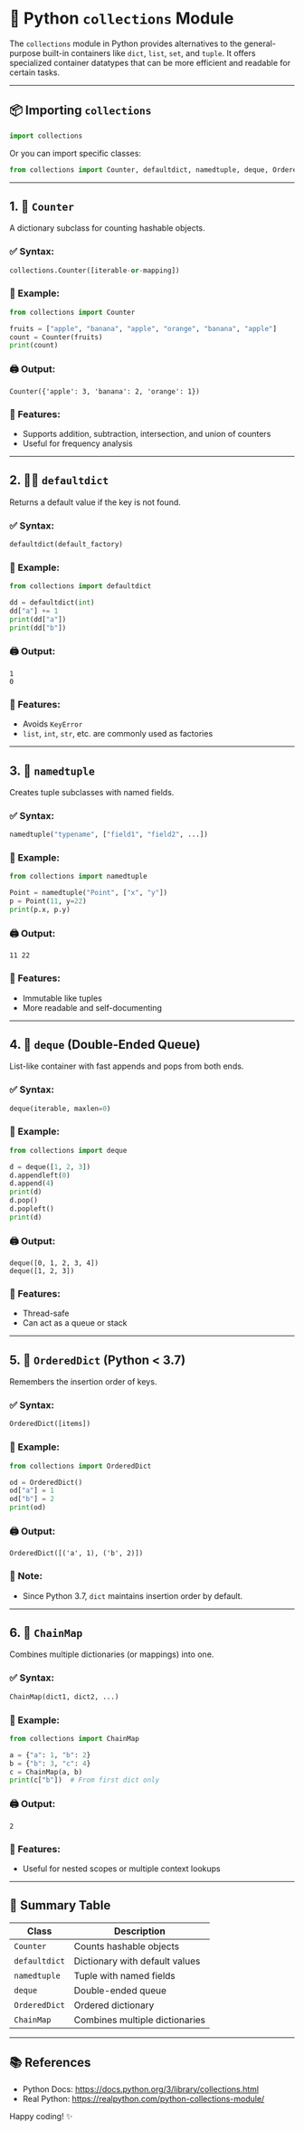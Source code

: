# 🐍 Python `collections` Module 

The `collections` module in Python provides alternatives to the general-purpose built-in containers like `dict`, `list`, `set`, and `tuple`. It offers specialized container datatypes that can be more efficient and readable for certain tasks.

---

## 📦 Importing `collections`

```python
import collections
```

Or you can import specific classes:

```python
from collections import Counter, defaultdict, namedtuple, deque, OrderedDict, ChainMap
```

---

## 1. 🔢 `Counter`
A dictionary subclass for counting hashable objects.

### ✅ Syntax:
```python
collections.Counter([iterable-or-mapping])
```

### 📌 Example:
```python
from collections import Counter

fruits = ["apple", "banana", "apple", "orange", "banana", "apple"]
count = Counter(fruits)
print(count)
```

### 🖨️ Output:
```
Counter({'apple': 3, 'banana': 2, 'orange': 1})
```

### 🎯 Features:
- Supports addition, subtraction, intersection, and union of counters
- Useful for frequency analysis

---

## 2. 🧙‍♂️ `defaultdict`
Returns a default value if the key is not found.

### ✅ Syntax:
```python
defaultdict(default_factory)
```

### 📌 Example:
```python
from collections import defaultdict

dd = defaultdict(int)
dd["a"] += 1
print(dd["a"])
print(dd["b"])
```

### 🖨️ Output:
```
1
0
```

### 🎯 Features:
- Avoids `KeyError`
- `list`, `int`, `str`, etc. are commonly used as factories

---

## 3. 🧱 `namedtuple`
Creates tuple subclasses with named fields.

### ✅ Syntax:
```python
namedtuple("typename", ["field1", "field2", ...])
```

### 📌 Example:
```python
from collections import namedtuple

Point = namedtuple("Point", ["x", "y"])
p = Point(11, y=22)
print(p.x, p.y)
```

### 🖨️ Output:
```
11 22
```

### 🎯 Features:
- Immutable like tuples
- More readable and self-documenting

---

## 4. 🔄 `deque` (Double-Ended Queue)
List-like container with fast appends and pops from both ends.

### ✅ Syntax:
```python
deque(iterable, maxlen=0)
```

### 📌 Example:
```python
from collections import deque

d = deque([1, 2, 3])
d.appendleft(0)
d.append(4)
print(d)
d.pop()
d.popleft()
print(d)
```

### 🖨️ Output:
```
deque([0, 1, 2, 3, 4])
deque([1, 2, 3])
```

### 🎯 Features:
- Thread-safe
- Can act as a queue or stack

---

## 5. 🧾 `OrderedDict` (Python < 3.7)
Remembers the insertion order of keys.

### ✅ Syntax:
```python
OrderedDict([items])
```

### 📌 Example:
```python
from collections import OrderedDict

od = OrderedDict()
od["a"] = 1
od["b"] = 2
print(od)
```

### 🖨️ Output:
```
OrderedDict([('a', 1), ('b', 2)])
```

### 🎯 Note:
- Since Python 3.7, `dict` maintains insertion order by default.

---

## 6. 🔗 `ChainMap`
Combines multiple dictionaries (or mappings) into one.

### ✅ Syntax:
```python
ChainMap(dict1, dict2, ...)
```

### 📌 Example:
```python
from collections import ChainMap

a = {"a": 1, "b": 2}
b = {"b": 3, "c": 4}
c = ChainMap(a, b)
print(c["b"])  # From first dict only
```

### 🖨️ Output:
```
2
```

### 🎯 Features:
- Useful for nested scopes or multiple context lookups

---

## 🧠 Summary Table
| Class         | Description                            |
|---------------|----------------------------------------|
| `Counter`     | Counts hashable objects                |
| `defaultdict` | Dictionary with default values         |
| `namedtuple`  | Tuple with named fields                |
| `deque`       | Double-ended queue                     |
| `OrderedDict` | Ordered dictionary                     |
| `ChainMap`    | Combines multiple dictionaries         |

---

## 📚 References
- Python Docs: https://docs.python.org/3/library/collections.html
- Real Python: https://realpython.com/python-collections-module/

Happy coding! ✨

